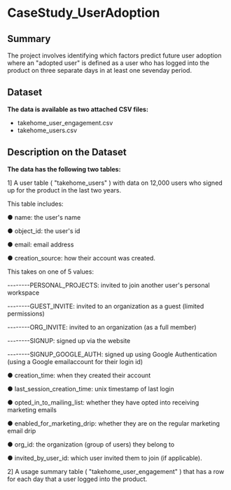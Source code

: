 # CaseStudy_UserAdoption

## Summary
The project involves identifying which factors predict future user adoption where an "adopted user" is defined as a user who has logged into the product on three separate days in at least one sevenday period.

## Dataset

**The data is available as two attached CSV files:**
 - takehome_user_engagement.csv
 - takehome_users.csv
 
 ## Description on the Dataset
 
**The data has the following two tables:**

1] A user table ( "takehome_users" ) with data on 12,000 users who signed up for the product in the last two years. 

This table includes:

● name: the user's name

● object_id: the user's id

● email: email address

● creation_source: how their account was created. 

This takes on one of 5 values:

--------PERSONAL_PROJECTS: invited to join another user's personal workspace

--------GUEST_INVITE: invited to an organization as a guest (limited permissions)

--------ORG_INVITE: invited to an organization (as a full member)

--------SIGNUP: signed up via the website

--------SIGNUP_GOOGLE_AUTH: signed up using Google Authentication (using a Google emailaccount for their login id)

● creation_time: when they created their account

● last_session_creation_time: unix timestamp of last login

● opted_in_to_mailing_list: whether they have opted into receiving marketing emails

● enabled_for_marketing_drip: whether they are on the regular marketing email drip

● org_id: the organization (group of users) they belong to

● invited_by_user_id: which user invited them to join (if applicable).


2] A usage summary table ( "takehome_user_engagement" ) that has a row for each day that a user logged into the product.

